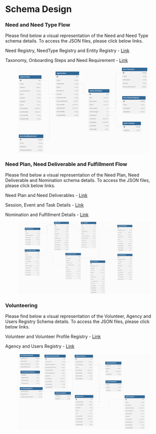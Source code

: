 # Schema Design

### Need and Need Type Flow

Please find below a visual representation of the Need and Need Type schema details. To access the JSON files, please click below links.&#x20;

Need Registry, NeedType Registry and Entity Registry - [Link](https://github.com/Sunbird-Serve/sunbird-serve-need/tree/main/schemas/registry)

Taxonomy, Onboarding Steps and Need Requirement - [Link](https://github.com/Sunbird-Serve/sunbird-serve-need/tree/main/schemas/serve)

<figure><img src="../../.gitbook/assets/needschema (1).png" alt=""><figcaption></figcaption></figure>

### Need Plan, Need Deliverable and Fulfillment Flow

Please find below a visual representation of the Need Plan, Need Deliverable and Nomination schema details. To access the JSON files, please click below links.

Need Plan and Need Deliverables - [Link](https://github.com/Sunbird-Serve/sunbird-serve-need/tree/main/schemas/serve)

Session, Event and Task Details - [Link](https://github.com/Sunbird-Serve/sunbird-serve-need/tree/main/schemas/serve)

Nomination and Fulfillment Details - [Link](https://github.com/Sunbird-Serve/sunbird-serve-fulfill/tree/main/schema/serve)

<figure><img src="../../.gitbook/assets/np_nd.png" alt=""><figcaption></figcaption></figure>

### Volunteering

Please find below a visual representation of the Volunteer, Agency and Users Registry Schema details. To access the JSON files, please click below links.

Volunteer and Volunteer Profile Registry - [Link](https://github.com/Sunbird-Serve/sunbird-serve-volunteering/tree/main/schema/registry)

Agency and Users Registry - [Link](https://github.com/Sunbird-Serve/sunbird-serve-volunteering/tree/main/schema/registry)

<figure><img src="../../.gitbook/assets/volflow.png" alt=""><figcaption></figcaption></figure>
